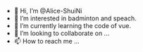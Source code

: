 - 👋 Hi, I’m @Alice-ShuiNi
- 👀 I’m interested in badminton and speach.
- 🌱 I’m currently learning the code of vue.
- 💞️ I’m looking to collaborate on ...
- 📫 How to reach me ...

<!---
Alice-ShuiNi/Alice-ShuiNi is a ✨ special ✨ repository because its `README.md` (this file) appears on your GitHub profile.
You can click the Preview link to take a look at your changes.
--->
